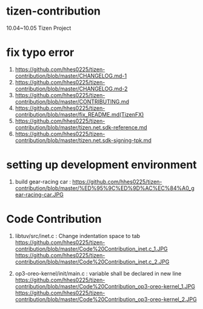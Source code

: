 # tizen-contribution
10.04~10.05 Tizen Project

# fix typo error
1. https://github.com/hhes0225/tizen-contribution/blob/master/CHANGELOG.md-1
2. https://github.com/hhes0225/tizen-contribution/blob/master/CHANGELOG.md-2
3. https://github.com/hhes0225/tizen-contribution/blob/master/CONTRIBUTING.md
4. https://github.com/hhes0225/tizen-contribution/blob/master/fix_README.md(TizenFX)
5. https://github.com/hhes0225/tizen-contribution/blob/master/tizen.net.sdk-reference.md
6. https://github.com/hhes0225/tizen-contribution/blob/master/tizen.net.sdk-signing-tpk.md

# setting up development environment
1. build gear-racing car :
https://github.com/hhes0225/tizen-contribution/blob/master/%ED%95%9C%ED%9D%AC%EC%84%A0_gear-racing-car.JPG

# Code Contribution
1. libtuv/src/inet.c : Change indentation space to tab
https://github.com/hhes0225/tizen-contribution/blob/master/Code%20Contribution_inet.c_1.JPG
https://github.com/hhes0225/tizen-contribution/blob/master/Code%20Contribution_inet.c_2.JPG

2. op3-oreo-kernel/init/main.c : variable shall be declared in new line
https://github.com/hhes0225/tizen-contribution/blob/master/Code%20Contribution_op3-oreo-kernel_1.JPG
https://github.com/hhes0225/tizen-contribution/blob/master/Code%20Contribution_op3-oreo-kernel_2.JPG
